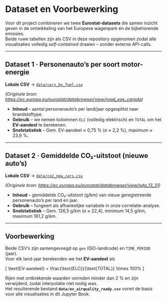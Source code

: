 # Dataset en Voorbewerking

Voor dit project combineren we twee **Eurostat-datasets** die samen inzicht geven in de ontwikkeling van het Europese wagenpark én de bijbehorende emissies.  
Beide ruwe tabellen zijn als CSV in deze repository opgenomen zodat alle visualisaties volledig *self-contained* draaien – zonder externe API-calls.

---

## Dataset&nbsp;1 · Personenauto’s per soort motor-energie

**Lokale CSV** → [`data/cars_by_fuel.csv`](../data/cars_by_fuel.csv)

*(Originele bron: <https://ec.europa.eu/eurostat/databrowser/view/road_eqs_carpda>)*
  
* **Inhoud** – aantal personenauto’s per land/jaar opgesplitst naar brandstoftype.  
* **Gebruik** – we nemen kolommen `ELC` (volledig elektrisch) en `TOTAL` om het **EV-aandeel** te berekenen.  
* **Snelstatistiek** – Gem. EV-aandeel ≈ 0,75 % (σ ≈ 2,2 %), maximum ≈ 23,9 %.

---

## Dataset&nbsp;2 · Gemiddelde CO₂-uitstoot (nieuwe auto’s)

**Lokale CSV** → [`data/co2_new_cars.csv`](../data/co2_new_cars.csv)

*(Originele bron: <https://ec.europa.eu/eurostat/databrowser/view/sdg_13_31>)*
  
* **Inhoud** – gemiddelde CO₂-uitstoot (g/km) van nieuw geregistreerde personenauto’s per land en jaar.  
* **Gebruik** – fungeert als afhankelijke variabele in onze correlatie-analyse.  
* **Snelstatistiek** – Gem. 126,5 g/km (σ ≈ 22,4), minimum 14,5 g/km, maximum 161,2 g/km.

---

## Voorbewerking

Beide CSV’s zijn samengevoegd op `geo` (ISO-landcode) en `TIME_PERIOD` (jaar).  
Voor elk land-jaar berekenden we het **EV-aandeel** als  

\[
\text{EV-aandeel} = \frac{\text{ELC}}{\text{TOTAL}} \times 100\%
\]

Rijen met ontbrekende waarden vormden minder dan 2 % en zijn verwijderd, zodat interpolatie niet nodig was.  
Het resulterende bestand **`data/ev_airquality_ready.csv`** vormt de basis voor alle visualisaties in dit Jupyter Book.
